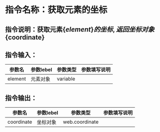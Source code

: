 # 指令名称：获取元素的坐标
## 指令说明：获取元素$\{element\}的坐标, 返回坐标对象$\{coordinate\}
## 指令输入：

 | 参数名 | 参数lebel | 参数类型 | 参数填写说明 | 
 | ------------- | ------------- | ------------- | ------------- |
 | element | 元素对象 | variable |  |


## 指令输出：

 | 参数名 | 参数lebel | 参数类型 | 参数填写说明 | 
 | ------------- | ------------- | ------------- | ------------- |
 | coordinate | 坐标对象 | web.coordinate |  |

	